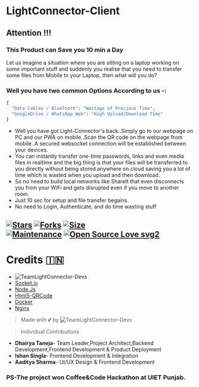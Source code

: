 # LightConnector-Client

## Attention !!!
### This Product can Save you 10 min a Day
Let us imagine a situation where you are sitting on a laptop working on some important stuff and suddenly you realise that you need to transfer some files from Mobile to your Laptop, then what will you do?

### Well you have two common Options According to us -:
```python
{
  "Data Cables / BlueTooth": "Wastage of Precious Time",
  "GoogleDrive / WhatsApp Web": "High Upload/Download Time"
}
```
- Well you have got Light-Connector's back..Simply go to our webpage on PC and our PWA on mobile..Scan the QR code on the webpage from mobile..A secured websocket connection will be established between your devices. 
- You can instantly transfer one-time passwords, links and even media files in realtime and the big thing is that your files will be transferred to you directly without being stored anywhere on cloud saving you a lot of time which is wasted when you upload and then download.
- So no need to build local networks like ShareIt that even disconnects you from your WiFi and gets disrupted even if you move to another room.
- Just 10 sec for setup and file transfer begains. 
- No need to Login, Authenticate, and do time wasting stuff



[![Stars](https://img.shields.io/github/stars/IshanSingla/LightConnector-Client?style=flat-square&color=yellow)](https://github.com/IshanSingla/LightConnector-Client/stargazers)
[![Forks](https://img.shields.io/github/forks/IshanSingla/LightConnector-Client?style=flat-square&color=orange)](https://github.com/IshanSingla/LightConnector-Client/fork)
[![Size](https://img.shields.io/github/repo-size/IshanSingla/LightConnector-Client?style=flat-square&color=green)](https://github.com/IshanSingla/LightConnector-Client/)   
[![Maintenance](https://img.shields.io/badge/Maintained%3F-yes-green.svg)](https://github.com/IshanSingla/LightConnector-Client/graphs/commit-activity) 
[![Open Source Love svg2](https://badges.frapsoft.com/os/v2/open-source.svg?v=103)](https://github.com/IshanSingla/InducedCheckerBot)
----


# Credits 🇮🇳
* ![TeamLightConnector-Devs](https://img.shields.io/static/v1?label=TeamLightConnector&message=devs&color=critical)
* [Socket.io](https://github.com/socketio/socket.io)
* [Node.Js](https://github.com/nodejs)
* [Html5-QRCode](https://github.com/mebjas/html5-qrcode)
* [Docker](https://github.com/jenkinsci/docker)
* [Nginx](https://github.com/nginx/nginx)


> Made with 💕 by ![TeamLightConnector-Devs](https://img.shields.io/static/v1?label=TeamLightConnector&message=devs&color=critical) 

> Individual Contributions
- **Dhairya Taneja**- Team Leader,Project Architect,Backend Development,Frontend Development & Product Deployment
- **Ishan Singla**- Frontend Development & Integration
- **Aaditya Sharma**- UI/UX Design & Frontend Development

### PS-The project won Coffee&Code Hackathon at UIET Punjab.
